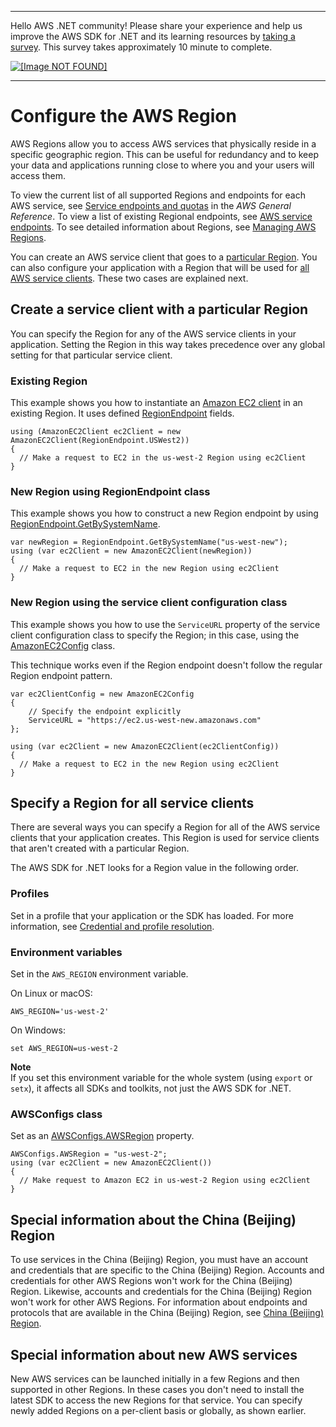 --------

Hello AWS \.NET community\! Please share your experience and help us improve the AWS SDK for \.NET and its learning resources by [taking a survey](https://amazonmr.au1.qualtrics.com/jfe/form/SV_bqfQLfZ5nhFUiV0)\. This survey takes approximately 10 minute to complete\.

 [ ![\[Image NOT FOUND\]](http://docs.aws.amazon.com/sdk-for-net/v3/developer-guide/images/SurveyButton.png) ](https://amazonmr.au1.qualtrics.com/jfe/form/SV_bqfQLfZ5nhFUiV0)

--------

# Configure the AWS Region<a name="net-dg-region-selection"></a>

AWS Regions allow you to access AWS services that physically reside in a specific geographic region\. This can be useful for redundancy and to keep your data and applications running close to where you and your users will access them\.

To view the current list of all supported Regions and endpoints for each AWS service, see [Service endpoints and quotas](https://docs.aws.amazon.com/general/latest/gr/aws-service-information.html) in the *AWS General Reference*\. To view a list of existing Regional endpoints, see [AWS service endpoints](https://docs.aws.amazon.com/general/latest/gr/rande.html)\. To see detailed information about Regions, see [Managing AWS Regions](https://docs.aws.amazon.com/general/latest/gr/rande-manage.html)\.

You can create an AWS service client that goes to a [particular Region](#per-client)\. You can also configure your application with a Region that will be used for [all AWS service clients](#globally)\. These two cases are explained next\.

## Create a service client with a particular Region<a name="per-client"></a>

You can specify the Region for any of the AWS service clients in your application\. Setting the Region in this way takes precedence over any global setting for that particular service client\.

### Existing Region<a name="w8aac13c25c11b5"></a>

This example shows you how to instantiate an [Amazon EC2 client](https://docs.aws.amazon.com/sdkfornet/v3/apidocs/items/EC2/TEC2Client.html) in an existing Region\. It uses defined [RegionEndpoint](https://docs.aws.amazon.com/sdkfornet/v3/apidocs/items/Amazon/TRegionEndpoint.html) fields\.

```
using (AmazonEC2Client ec2Client = new AmazonEC2Client(RegionEndpoint.USWest2))
{
  // Make a request to EC2 in the us-west-2 Region using ec2Client
}
```

### New Region using RegionEndpoint class<a name="w8aac13c25c11b7"></a>

This example shows you how to construct a new Region endpoint by using [RegionEndpoint\.GetBySystemName](https://docs.aws.amazon.com/sdkfornet/v3/apidocs/items/Amazon/MRegionEndpointGetBySystemNameString.html)\.

```
var newRegion = RegionEndpoint.GetBySystemName("us-west-new");
using (var ec2Client = new AmazonEC2Client(newRegion))
{
  // Make a request to EC2 in the new Region using ec2Client
}
```

### New Region using the service client configuration class<a name="w8aac13c25c11b9"></a>

This example shows you how to use the `ServiceURL` property of the service client configuration class to specify the Region; in this case, using the [AmazonEC2Config](https://docs.aws.amazon.com/sdkfornet/v3/apidocs/items/EC2/TEC2Config.html) class\.

This technique works even if the Region endpoint doesn't follow the regular Region endpoint pattern\.

```
var ec2ClientConfig = new AmazonEC2Config
{
    // Specify the endpoint explicitly
    ServiceURL = "https://ec2.us-west-new.amazonaws.com"
};

using (var ec2Client = new AmazonEC2Client(ec2ClientConfig))
{
  // Make a request to EC2 in the new Region using ec2Client
}
```

## Specify a Region for all service clients<a name="globally"></a>

There are several ways you can specify a Region for all of the AWS service clients that your application creates\. This Region is used for service clients that aren't created with a particular Region\.

The AWS SDK for \.NET looks for a Region value in the following order\.

### Profiles<a name="w8aac13c25c15b7"></a>

Set in a profile that your application or the SDK has loaded\. For more information, see [Credential and profile resolution](creds-assign.md)\.

### Environment variables<a name="w8aac13c25c15b9"></a>

Set in the `AWS_REGION` environment variable\.

On Linux or macOS:

```
AWS_REGION='us-west-2'
```

On Windows:

```
set AWS_REGION=us-west-2
```

**Note**  
If you set this environment variable for the whole system \(using `export` or `setx`\), it affects all SDKs and toolkits, not just the AWS SDK for \.NET\.

### AWSConfigs class<a name="w8aac13c25c15c11"></a>

Set as an [AWSConfigs\.AWSRegion](https://docs.aws.amazon.com/sdkfornet/v3/apidocs/items/Amazon/TAWSConfigs.html) property\.

```
AWSConfigs.AWSRegion = "us-west-2";
using (var ec2Client = new AmazonEC2Client())
{
  // Make request to Amazon EC2 in us-west-2 Region using ec2Client
}
```

## Special information about the China \(Beijing\) Region<a name="net-dg-region-cn-north-1"></a>

To use services in the China \(Beijing\) Region, you must have an account and credentials that are specific to the China \(Beijing\) Region\. Accounts and credentials for other AWS Regions won't work for the China \(Beijing\) Region\. Likewise, accounts and credentials for the China \(Beijing\) Region won't work for other AWS Regions\. For information about endpoints and protocols that are available in the China \(Beijing\) Region, see [China \(Beijing\) Region](https://docs.amazonaws.cn/en_us/general/latest/gr/cnnorth_region.html)\.

## Special information about new AWS services<a name="net-dg-region-new-services"></a>

New AWS services can be launched initially in a few Regions and then supported in other Regions\. In these cases you don't need to install the latest SDK to access the new Regions for that service\. You can specify newly added Regions on a per\-client basis or globally, as shown earlier\.